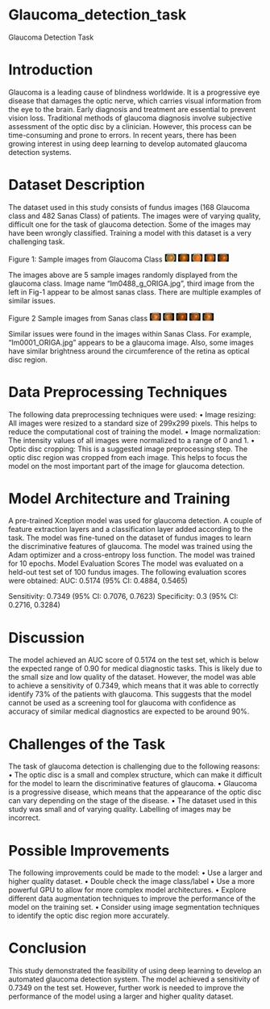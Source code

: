 # Glaucoma_detection_task
Glaucoma Detection Task

# Introduction
Glaucoma is a leading cause of blindness worldwide. It is a progressive eye disease that damages the optic nerve, which carries visual information from the eye to the brain. Early diagnosis and treatment are essential to prevent vision loss.
Traditional methods of glaucoma diagnosis involve subjective assessment of the optic disc by a clinician. However, this process can be time-consuming and prone to errors. In recent years, there has been growing interest in using deep learning to develop automated glaucoma detection systems.

# Dataset Description
The dataset used in this study consists of fundus images (168 Glaucoma class and 482 Sanas Class) of patients. The images were of varying quality, difficult one for the task of glaucoma detection. 
Some of the images may have been wrongly classified. Training a model with this dataset is a very challenging task.
 
Figure 1: Sample images from Glaucoma Class
<img src="https://github.com/mshaek/Glaucoma_detection_task/blob/main/glaucoma%20images.png" width="128"/>


The images above are 5 sample images randomly displayed from the glaucoma class. Image name “Im0488_g_ORIGA.jpg”, third image from the left in Fig-1 appear to be almost sanas class. There are multiple examples of similar issues. 
 
Figure 2 Sample images from Sanas class
<img src="https://github.com/mshaek/Glaucoma_detection_task/blob/main/sanas%20images.png" width="128"/>

Similar issues were found in the images within Sanas Class. For example, “Im0001_ORIGA.jpg” appears to be a glaucoma image.
Also, some images have similar brightness around the circumference of the retina as optical disc region.

# Data Preprocessing Techniques
The following data preprocessing techniques were used:
•	Image resizing: All images were resized to a standard size of 299x299 pixels. This helps to reduce the computational cost of training the model.
•	Image normalization: The intensity values of all images were normalized to a range of 0 and 1. 
•	Optic disc cropping: This is a suggested image preprocessing step. The optic disc region was cropped from each image. This helps to focus the model on the most important part of the image for glaucoma detection.

# Model Architecture and Training
A pre-trained Xception model was used for glaucoma detection. A couple of feature extraction layers and a classification layer added according to the task. The model was fine-tuned on the dataset of fundus images to learn the discriminative features of glaucoma.
The model was trained using the Adam optimizer and a cross-entropy loss function. The model was trained for 10 epochs.
Model Evaluation Scores
The model was evaluated on a held-out test set of 100 fundus images. The following evaluation scores were obtained:
AUC: 0.5174 (95% CI: 0.4884, 0.5465)

Sensitivity: 0.7349 (95% CI: 0.7076, 0.7623)
Specificity: 0.3 (95% CI: 0.2716, 0.3284)

# Discussion
The model achieved an AUC score of 0.5174 on the test set, which is below the expected range of 0.90 for medical diagnostic tasks. This is likely due to the small size and low quality of the dataset. However, the model was able to achieve a sensitivity of 0.7349, which means that it was able to correctly identify 73% of the patients with glaucoma. This suggests that the model cannot be used as a screening tool for glaucoma with confidence as accuracy of similar medical diagnostics are expected to be around 90%.

# Challenges of the Task
The task of glaucoma detection is challenging due to the following reasons:
•	The optic disc is a small and complex structure, which can make it difficult for the model to learn the discriminative features of glaucoma.
•	Glaucoma is a progressive disease, which means that the appearance of the optic disc can vary depending on the stage of the disease.
•	The dataset used in this study was small and of varying quality. Labelling of images may be incorrect.

# Possible Improvements
The following improvements could be made to the model:
•	Use a larger and higher quality dataset.
•	Double check the image class/label
•	Use a more powerful GPU to allow for more complex model architectures.
•	Explore different data augmentation techniques to improve the performance of the model on the training set.
•	Consider using image segmentation techniques to identify the optic disc region more accurately.

# Conclusion
This study demonstrated the feasibility of using deep learning to develop an automated glaucoma detection system. The model achieved a sensitivity of 0.7349 on the test set. However, further work is needed to improve the performance of the model using a larger and higher quality dataset.

